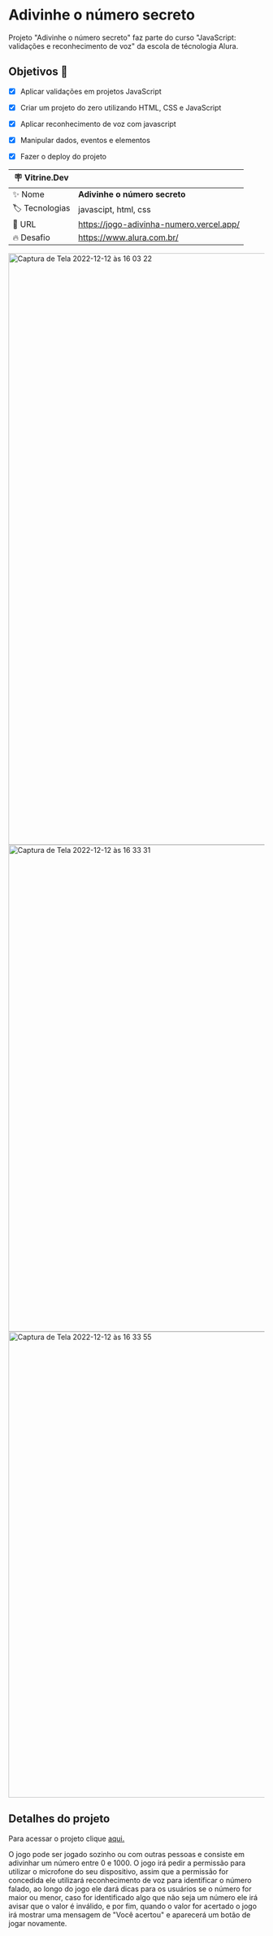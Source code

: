 # Adivinhe o número secreto

Projeto "Adivinhe o número secreto" faz parte do curso "JavaScript: validações e reconhecimento de voz" da escola de técnologia Alura.

## Objetivos 🎯

- [x] Aplicar validações em projetos JavaScript
- [x] Criar um projeto do zero utilizando HTML, CSS e JavaScript
- [x] Aplicar reconhecimento de voz com javascript
- [x] Manipular dados, eventos e elementos 
- [x] Fazer o deploy do projeto 


| :placard: Vitrine.Dev |     |
| -------------  | --- |
| :sparkles: Nome        | **Adivinhe o número secreto**
| :label: Tecnologias | javascipt, html, css
| :rocket: URL         | https://jogo-adivinha-numero.vercel.app/
| :fire: Desafio     | https://www.alura.com.br/

<img width="1164" alt="Captura de Tela 2022-12-12 às 16 03 22" src="https://user-images.githubusercontent.com/104286173/207142450-a7f9ee8e-d7b8-41b5-9fae-284aa50db81f.png#vitrinedev">

<img width="958" alt="Captura de Tela 2022-12-12 às 16 33 31" src="https://user-images.githubusercontent.com/104286173/207142584-5179d80f-4661-46e9-92bc-3744a255ec02.png#vitrinedev">

<img width="917" alt="Captura de Tela 2022-12-12 às 16 33 55" src="https://user-images.githubusercontent.com/104286173/207142694-b6bebea8-9935-4b45-8a6f-91a46d2d5def.png#vitrinedev">

## Detalhes do projeto

Para acessar o projeto clique <a href="https://jogo-adivinha-numero.vercel.app/">aqui.</a>

O jogo pode ser jogado sozinho ou com outras pessoas e consiste em adivinhar um número entre 0 e 1000.
O jogo irá pedir a permissão para utilizar o microfone do seu dispositivo, assim que a permissão for concedida ele utilizará reconhecimento de voz para identificar o número falado,
ao longo do jogo ele dará dicas para os usuários se o número for maior ou menor, caso for identificado algo que não seja um número ele irá avisar que o valor é inválido, e por fim,
quando o valor for acertado o jogo irá mostrar uma mensagem de "Você acertou" e aparecerá um botão de jogar novamente.

